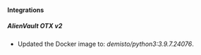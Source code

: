 #### Integrations
##### AlienVault OTX v2
- Updated the Docker image to: *demisto/python3:3.9.7.24076*.
